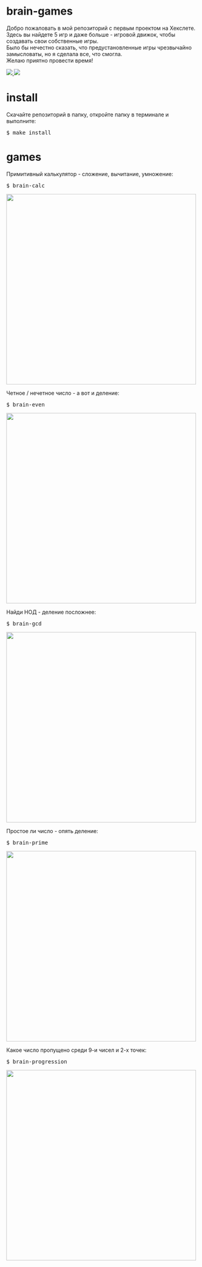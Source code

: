 # brain-games

Добро пожаловать в мой репозиторий с первым проектом на Хекслете.
<br>Здесь вы найдете 5 игр и даже больше - игровой движок, чтобы создавать свои собственные игры.
<br>Было бы нечестно сказать, что предустановленные игры чрезвычайно замысловаты,
но я сделала все, что смогла.
<br>Желаю приятно провести время!

<a href="https://codeclimate.com/github/tek-gal/frontend-project-lvl1/maintainability">
  <img src="https://api.codeclimate.com/v1/badges/f6a0553eccf9656461c8/maintainability" />
</a>
<a href="https://travis-ci.org/tek-gal/frontend-project-lvl1">
  <img src="https://travis-ci.com/tek-gal/frontend-project-lvl1.svg?branch=master" />
</a>
<br>

# install
Скачайте репозиторий в папку, откройте папку в терминале и выполните:
<pre>$ make install</pre>

# games
Примитивный калькулятор - сложение, вычитание, умножение:
<pre>$ brain-calc</pre>
<a href="https://asciinema.org/a/Di5YvIwn7KBqsMMCYNQas9hjj"><img src="https://asciinema.org/a/Di5YvIwn7KBqsMMCYNQas9hjj.png" width="500"/></a>

Четное / нечетное число - а вот и деление:
<pre>$ brain-even</pre>
<a href="https://asciinema.org/a/2MvW4W0Vsd2tyfHLmhVLATX5v"><img src="https://asciinema.org/a/2MvW4W0Vsd2tyfHLmhVLATX5v.png" width="500"/></a>

Найди НОД - деление посложнее:
<pre>$ brain-gcd</pre>
<a href="https://asciinema.org/a/ZMcu3IY6Mzf98ZEQULRvnEUo3"><img src="https://asciinema.org/a/ZMcu3IY6Mzf98ZEQULRvnEUo3" width="500"/></a>

Простое ли число - опять деление:
<pre>$ brain-prime</pre>
<a href="https://asciinema.org/a/G29LfNoI9CFC5lKNYmcp7ffjl"><img src="https://asciinema.org/a/G29LfNoI9CFC5lKNYmcp7ffjl.png" width="500"/></a>

Какое число пропущено среди 9-и чисел и 2-х точек:
<pre>$ brain-progression</pre>
<a href="https://asciinema.org/a/OyCJrHjKSmviJS6IcRkVvKT7M"><img src="https://asciinema.org/a/OyCJrHjKSmviJS6IcRkVvKT7M.png" width="500"/></a>
